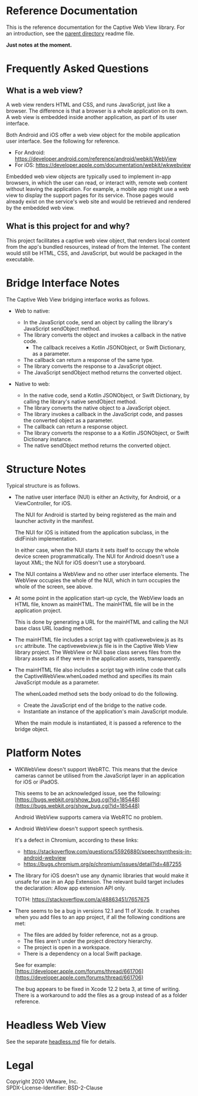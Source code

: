 Reference Documentation
=======================
This is the reference documentation for the Captive Web View library. For an
introduction, see the [parent directory](/../) readme file.

**Just notes at the moment.**

# Frequently Asked Questions

## What is a web view?
A web view renders HTML and CSS, and runs JavaScript, just like a browser. The
difference is that a browser is a whole application on its own. A web view is
embedded inside another application, as part of its user interface.

Both Android and iOS offer a web view object for the mobile application user
interface. See the following for reference.

-   For Android: https://developer.android.com/reference/android/webkit/WebView
-   For iOS: https://developer.apple.com/documentation/webkit/wkwebview

Embedded web view objects are typically used to implement in-app browsers, in
which the user can read, or interact with, remote web content without leaving
the application. For example, a mobile app might use a web view to display the
support pages for its service. Those pages would already exist on the service's
web site and would be retrieved and rendered by the embedded web view.

## What is this project for and why?
This project facilitates a captive web view object, that renders local content
from the app's bundled resources, instead of from the Internet. The content
would still be HTML, CSS, and JavaScript, but would be packaged in the
executable.

# Bridge Interface Notes
The Captive Web View bridging interface works as follows.

-   Web to native:
    -   In the JavaScript code, send an object by calling the library's
        JavaScript sendObject method.
    -   The library converts the object and invokes a callback in the native
        code.
        -   The callback receives a Kotlin JSONObject, or Swift Dictionary, as a
            parameter.
    -   The callback can return a response of the same type.
    -   The library converts the response to a JavaScript object.
    -   The JavaScript sendObject method returns the converted object.

-   Native to web:
    -   In the native code, send a Kotlin JSONObject, or Swift Dictionary,
        by calling the library's native sendObject method.
    -   The library converts the native object to a JavaScript object.
    -   The library invokes a callback in the JavaScript code, and passes
        the converted object as a parameter.
    -   The callback can return a response object.
    -   The library converts the response to a a Kotlin JSONObject, or Swift
        Dictionary instance.
    -   The native sendObject method returns the converted object.

# Structure Notes
Typical structure is as follows.

-   The native user interface (NUI) is either an Activity, for Android, or a
    ViewController, for iOS.

    The NUI for Android is started by being registered as the main and launcher
    activity in the manifest.

    The NUI for iOS is initiated from the application subclass, in the didFinish
    implementation.

    In either case, when the NUI starts it sets itself to occupy the whole
    device screen programmatically. The NUI for Android doesn't use a layout
    XML; the NUI for iOS doesn't use a storyboard.

-   The NUI contains a WebView and no other user interface elements. The WebView
    occupies the whole of the NUI, which in turn occupies the whole of the
    screen, see above.

-   At some point in the application start-up cycle, the WebView loads an HTML
    file, known as mainHTML. The mainHTML file will be in the application
    project.

    This is done by generating a URL for the mainHTML and calling the NUI base
    class URL loading method.

-   The mainHTML file includes a script tag with cpativewebview.js as its `src`
    attribute. The captivewebview.js file is in the Captive Web View library
    project. The WebView or NUI base class serves files from the library assets
    as if they were in the application assets, transparently.

-   The mainHTML file also includes a script tag with inline code that calls the
    CaptiveWebView.whenLoaded method and specifies its main JavaScript module as
    a parameter.

    The whenLoaded method sets the body onload to do the following.

    -   Create the JavaScript end of the bridge to the native code.
    -   Instantiate an instance of the application's main JavaScript module.

    When the main module is instantiated, it is passed a reference to the bridge
    object.

# Platform Notes
-   WKWebView doesn't support WebRTC. This means that the device cameras cannot
    be utilised from the JavaScript layer in an application for iOS or iPadOS.

    This seems to be an acknowledged issue, see the following:  
    [https://bugs.webkit.org/show_bug.cgi?id=185448](https://bugs.webkit.org/show_bug.cgi?id=185448)

    Android WebView supports camera via WebRTC no problem.

-   Android WebView doesn't support speech synthesis.

    It's a defect in Chromium, according to these links:

    -   https://stackoverflow.com/questions/55926880/speechsynthesis-in-android-webview
    -   https://bugs.chromium.org/p/chromium/issues/detail?id=487255

-   The library for iOS doesn't use any dynamic libraries that would make it
    unsafe for use in an App Extension. The relevant build target includes the
    declaration: Allow app extension API only.

    TOTH: https://stackoverflow.com/a/48863451/7657675

-   There seems to be a bug in versions 12.1 and 11 of Xcode. It crashes when
    you add files to an app project, if all the following conditions are met:

    -   The files are added by folder reference, not as a group.
    -   The files aren't under the project directory hierarchy.
    -   The project is open in a workspace.
    -   There is a dependency on a local Swift package.

    See for example:  
    [https://developer.apple.com/forums/thread/661706](https://developer.apple.com/forums/thread/661706)

    The bug appears to be fixed in Xcode 12.2 beta 3, at time of writing. There
    is a workaround to add the files as a group instead of as a folder
    reference.

# Headless Web View
See the separate [headless.md](headless.md) file for details.

Legal
=====
Copyright 2020 VMware, Inc.  
SPDX-License-Identifier: BSD-2-Clause
